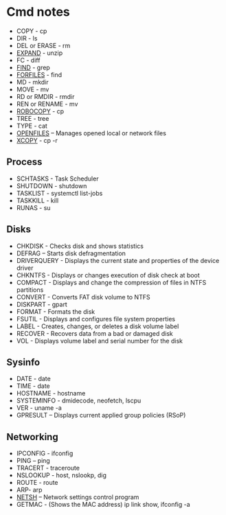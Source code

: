# Cmd notes
* COPY - cp 
* DIR - ls 
* DEL or ERASE - rm
* [EXPAND](https://learn.microsoft.com/en-us/windows-server/administration/windows-commands/expand) - unzip
* FC - diff
* [FIND](https://learn.microsoft.com/en-us/windows-server/administration/windows-commands/find) - grep
* [FORFILES](https://learn.microsoft.com/en-us/windows-server/administration/windows-commands/forfiles) - find 
* MD - mkdir
* MOVE - mv
* RD or RMDIR - rmdir
* REN or RENAME - mv
* [ROBOCOPY](https://learn.microsoft.com/en-us/windows-server/administration/windows-commands/robocopy) - cp
* TREE - tree
* TYPE - cat
* [OPENFILES](https://learn.microsoft.com/en-us/windows-server/administration/windows-commands/openfiles) – Manages opened local or network files
* [XCOPY](https://learn.microsoft.com/en-us/windows-server/administration/windows-commands/xcopy) - cp -r

## Process
* SCHTASKS - Task Scheduler
* SHUTDOWN - shutdown
* TASKLIST - systemctl list-jobs
* TASKKILL - kill
* RUNAS - su

## Disks
* CHKDISK - Checks disk and shows statistics
* DEFRAG – Starts disk defragmentation
* DRIVERQUERY - Displays the current state and properties of the device driver
* CHKNTFS - Displays or changes execution of disk check at boot
* COMPACT - Displays and change the compression of files in NTFS partitions
* CONVERT - Converts FAT disk volume to NTFS
* DISKPART - gpart
* FORMAT - Formats the disk
* FSUTIL - Displays and configures file system properties
* LABEL - Creates, changes, or deletes a disk volume label
* RECOVER - Recovers data from a bad or damaged disk
* VOL - Displays volume label and serial number for the disk

## Sysinfo
* DATE - date
* TIME - date
* HOSTNAME - hostname
* SYSTEMINFO - dmidecode, neofetch, lscpu 
* VER - uname -a
* GPRESULT – Displays current applied group policies (RSoP)

## Networking
* IPCONFIG - ifconfig
* PING – ping
* TRACERT - traceroute
* NSLOOKUP - host, nslookp, dig
* ROUTE - route
* ARP- arp
* [NETSH](https://learn.microsoft.com/en-us/windows-server/administration/windows-commands/netsh) – Network settings control program
* GETMAC - (Shows the MAC address)  ip link show, ifconfig -a

